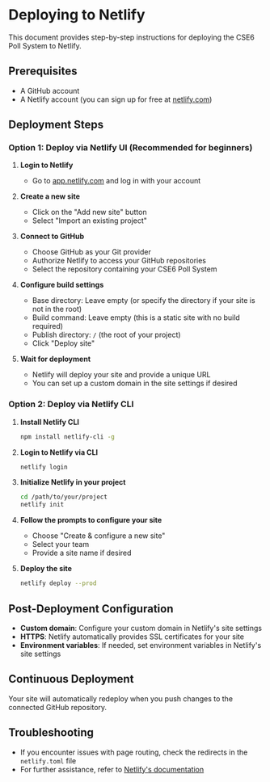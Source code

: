 # Deploying to Netlify

This document provides step-by-step instructions for deploying the CSE6 Poll System to Netlify.

## Prerequisites

- A GitHub account
- A Netlify account (you can sign up for free at [netlify.com](https://www.netlify.com/))

## Deployment Steps

### Option 1: Deploy via Netlify UI (Recommended for beginners)

1. **Login to Netlify**
   - Go to [app.netlify.com](https://app.netlify.com/) and log in with your account

2. **Create a new site**
   - Click on the "Add new site" button
   - Select "Import an existing project"

3. **Connect to GitHub**
   - Choose GitHub as your Git provider
   - Authorize Netlify to access your GitHub repositories
   - Select the repository containing your CSE6 Poll System

4. **Configure build settings**
   - Base directory: Leave empty (or specify the directory if your site is not in the root)
   - Build command: Leave empty (this is a static site with no build required)
   - Publish directory: `/` (the root of your project)
   - Click "Deploy site"

5. **Wait for deployment**
   - Netlify will deploy your site and provide a unique URL
   - You can set up a custom domain in the site settings if desired

### Option 2: Deploy via Netlify CLI

1. **Install Netlify CLI**
   ```bash
   npm install netlify-cli -g
   ```

2. **Login to Netlify via CLI**
   ```bash
   netlify login
   ```

3. **Initialize Netlify in your project**
   ```bash
   cd /path/to/your/project
   netlify init
   ```

4. **Follow the prompts to configure your site**
   - Choose "Create & configure a new site"
   - Select your team
   - Provide a site name if desired

5. **Deploy the site**
   ```bash
   netlify deploy --prod
   ```

## Post-Deployment Configuration

- **Custom domain**: Configure your custom domain in Netlify's site settings
- **HTTPS**: Netlify automatically provides SSL certificates for your site
- **Environment variables**: If needed, set environment variables in Netlify's site settings

## Continuous Deployment

Your site will automatically redeploy when you push changes to the connected GitHub repository.

## Troubleshooting

- If you encounter issues with page routing, check the redirects in the `netlify.toml` file
- For further assistance, refer to [Netlify's documentation](https://docs.netlify.com/) 